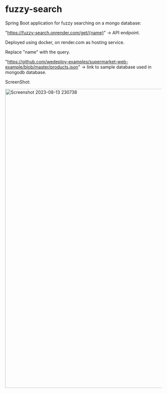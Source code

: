 # fuzzy-search

Spring Boot application for fuzzy searching on a mongo database:

"https://fuzzy-search.onrender.com/get/{name}" -> API endpoint.

Deployed using docker, on render.com as hosting service.

Replace "name" with the query.

"https://github.com/wedeploy-examples/supermarket-web-example/blob/master/products.json" -> link to sample database used in mongodb database.

ScreenShot:

<img width="959" alt="Screenshot 2023-08-13 230738" src="https://github.com/bhanusingh008/fuzzy-search/assets/122738012/3c13bb6e-da84-4ce6-be65-688aa6181e24">
